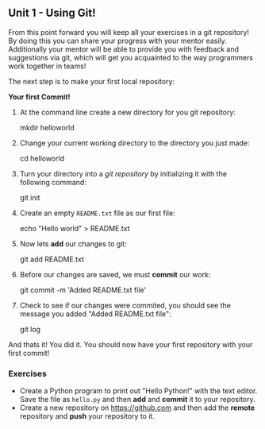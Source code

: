 Unit 1 - Using Git!
----

From this point forward you will keep all your exercises in a git repository!
By doing this you can share your progress with your mentor easily. Additionally
your mentor will be able to provide you with feedback and suggestions via git,
which will get you acquainted to the way programmers work together in teams!

The next step is to make your first local repository:

**Your first Commit!**

1) At the command line create a new directory for you git repository:

    mkdir helloworld

2) Change your current working directory to the directory you just made:

    cd helloworld

3) Turn your directory into a *git repository* by initializing it with the following command:

    git init

4) Create an empty `README.txt` file as our first file:

    echo "Hello world" > README.txt

5) Now lets **add** our changes to git:

    git add README.txt

6) Before our changes are saved, we must **commit** our work:

    git commit -m 'Added README.txt file'

7) Check to see if our changes were commited, you should see the message you added "Added README.txt file":

    git log

And thats it! You did it. You should now have your first repository with your first commit!


### **Exercises**

* Create a Python program to print out "Hello Python!" with the text editor. Save the file as `hello.py` and then **add** and **commit** it to your repository.
* Create a new repository on https://github.com and then add the **remote** repository and **push** your repository to it.